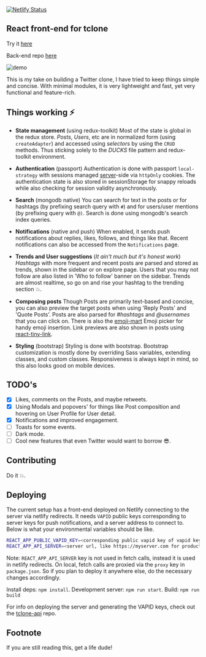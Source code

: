 [![Netlify Status](https://api.netlify.com/api/v1/badges/28362dd5-9756-4aac-b840-d99fcd6d3a5d/deploy-status)](https://app.netlify.com/sites/tclone/deploys)

## React front-end for tclone

Try it [here](https://tclone.muzam1l.com)

Back-end repo [here](https://github.com/muzam1l/tclone-api)

<!-- ![Demo](./docs/tclone-demo2.gif) -->
<img src="./docs/tclone-demo2.gif" alt="demo" />

This is my take on building a Twitter clone, I have tried to keep things simple and concise. With minimal modules, it is very lightweight and fast, yet very functional and feature-rich.

## Things working ⚡

- **State management** (using redux-toolkit)
Most of the state is global in the redux store. *Posts*, *Users*, etc are in normalized form (using `createAdapter`) and accessed using *selectors* by using the `CRUD` methods. Thus sticking solely to the *DUCKS* file pattern and redux-toolkit environment.

 - **Authentication** (passport)
 Authentication is done with passport `local-strategy` with sessions managed [server](https://github.com/muzam1l/tclone-api)-side via `httpOnly` cookies. The authentication state is also stored in sessionStorage for snappy reloads while also checking for session validity asynchronously.

- **Search** (mongodb native)
You can search for text in the posts or for hashtags (by prefixing search query with `#`) and for users/user mentions (by prefixing query with `@)`. Search is done using mongodb's search index queries.

- **Notifications** (native and push)
When enabled, it sends push notifications about replies, likes, follows, and things like that. Recent notifications can also be accessed from the `Notifications` page.

- **Trends and User suggestions** (_It ain't much but it's honest work_)
*Hashtags* with more frequent and recent posts are parsed and stored as trends, shown in the sidebar or on explore page. Users that you may not follow are also listed in 'Who to follow' banner on the sidebar. Trends are almost realtime, so go on and rise your hashtag to the trending section 💥.

- **Composing posts**
Though Posts are primarily text-based and concise, you can also preview the target posts when using 'Reply Posts' and 'Quote Posts'. Posts are also parsed for *#hashtags* and *@usernames* that you can click on. There is also the [emoji-mart](https://www.npmjs.com/package/emoji-mart) Emoji picker for handy emoji insertion. Link previews are also shown in posts using [react-tiny-link](https://www.npmjs.com/package/react-tiny-link).

 - **Styling** (bootstrap)
Styling is done with bootstrap. Bootstrap customization is mostly done by overriding Sass variables, extending classes, and custom classes. Responsiveness is always kept in mind, so this also looks good on mobile devices.

## TODO's

- [x] Likes, comments on the Posts, and maybe retweets.
- [x] Using Modals and popovers' for things like Post composition and hovering on User Profile for User detail.
- [x] Notifications and improved engagement.
- [ ] Toasts for some events.
- [ ] Dark mode.
- [ ] Cool new features that even Twitter would want to borrow 😎.

## Contributing

Do it 💥.

## Deploying

The current setup has a front-end deployed on Netlify connecting to the server via netlify redirects. It needs `VAPID` public keys corresponding to server keys for push notifications, and a server address to connect to. Below is what your environmental variables should be like.

```sh
REACT_APP_PUBLIC_VAPID_KEY=<corresponding public vapid key of vapid keys for push notifications>
REACT_APP_API_SERVER=<server url, like https://myserver.com for production>
```
Note: `REACT_APP_API_SERVER` key is not used in fetch calls, instead it is used in netlify redirects. On local, fetch calls are proxied via the `proxy` key in `package.json`. So if you plan to deploy it anywhere else, do the necessary changes accordingly.

Install deps: `npm install`.
Development server: `npm run start`.
Build: `npm run build` 

For info on deploying the server and generating the VAPID keys, check out the [tclone-api](https://github.com/muzam1l/tclone-api#deploying) repo.

## Footnote

If you are still reading this, get a life dude!

